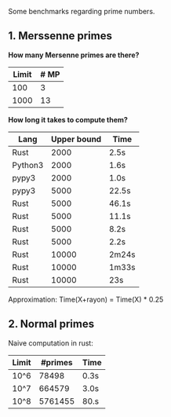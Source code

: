 Some benchmarks regarding prime numbers.

## 1. Merssenne primes

**How many Mersenne primes are there?**

| Limit  | # MP |
---------|-------
|  100   |   3  |
| 1000   |  13  |

**How long it takes to compute them?**

| Lang    |  Upper bound |  Time |
---------|-------|--------
| Rust    |         2000 |  2.5s |
| Python3 |         2000 |  1.6s |
| pypy3   |         2000 |  1.0s |
| pypy3   |         5000 | 22.5s |
| Rust    |         5000 | 46.1s | num_bigint
| Rust    |         5000 | 11.1s | num_bigint + rayon
| Rust    |         5000 |  8.2s | rug
| Rust    |         5000 |  2.2s | rug + rayon
| Rust    |        10000 | 2m24s | num_bigint + rayon
| Rust    |        10000 | 1m33s | rug
| Rust    |        10000 |   23s | rug + rayon

Approximation:
  Time(X+rayon) = Time(X) * 0.25

## 2. Normal primes

Naive computation in rust:

| Limit | #primes | Time |
---------|-------|--------
| 10^6  |   78498 | 0.3s |
| 10^7  |  664579 | 3.0s |
| 10^8  | 5761455 | 80.s |
